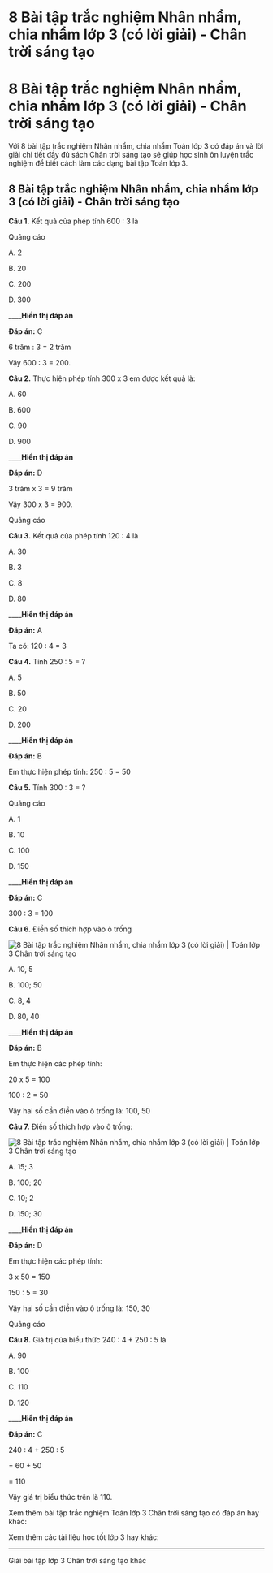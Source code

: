 # 8 Bài tập trắc nghiệm Nhân nhẩm, chia nhẩm lớp 3 (có lời giải) - Chân trời sáng tạo

# 8 Bài tập trắc nghiệm Nhân nhẩm, chia nhẩm lớp 3 (có lời giải) - Chân trời sáng tạo

Với 8 bài tập trắc nghiệm Nhân nhẩm, chia nhẩm Toán lớp 3 có đáp án và lời giải chi tiết đầy đủ sách Chân trời sáng tạo sẽ giúp học sinh ôn luyện trắc nghiệm để biết cách làm các dạng bài tập Toán lớp 3.

## 8 Bài tập trắc nghiệm Nhân nhẩm, chia nhẩm lớp 3 (có lời giải) - Chân trời sáng tạo

**Câu 1.** Kết quả của phép tính 600 : 3 là

Quảng cáo

A. 2

B. 20

C. 200

D. 300

____**Hiển thị đáp án**

**Đáp án:** C

6 trăm : 3 = 2 trăm

Vậy 600 : 3 = 200.

**Câu 2.** Thực hiện phép tính 300 x 3 em được kết quả là:

A. 60

B. 600

C. 90

D. 900

____**Hiển thị đáp án**

**Đáp án:** D

3 trăm x 3 = 9 trăm

Vậy 300 x 3 = 900.

Quảng cáo

**Câu 3.** Kết quả của phép tính 120 : 4 là

A. 30

B. 3

C. 8

D. 80

____**Hiển thị đáp án**

**Đáp án:** A

Ta có: 120 : 4 = 3

**Câu 4.** Tính 250 : 5 = ?

A. 5

B. 50

C. 20

D. 200

____**Hiển thị đáp án**

**Đáp án:** B

Em thực hiện phép tính: 250 : 5 = 50

**Câu 5.** Tính 300 : 3 = ?

Quảng cáo

A. 1

B. 10

C. 100

D. 150

____**Hiển thị đáp án**

**Đáp án:** C

300 : 3 = 100

**Câu 6.** Điền số thích hợp vào ô trống

![8 Bài tập trắc nghiệm Nhân nhẩm, chia nhẩm lớp 3 \(có lời giải\) | Toán lớp 3 Chân trời sáng tạo](https://vietjack.com/toan-3-ct/images/trac-nghiem-nhan-nham-chia-nham-244616.PNG)

A. 10, 5

B. 100; 50

C. 8, 4

D. 80, 40

____**Hiển thị đáp án**

**Đáp án:** B

Em thực hiện các phép tính:

20 x 5 = 100

100 : 2 = 50

Vậy hai số cần điền vào ô trống là: 100, 50

**Câu 7.** Điền số thích hợp vào ô trống:

![8 Bài tập trắc nghiệm Nhân nhẩm, chia nhẩm lớp 3 \(có lời giải\) | Toán lớp 3 Chân trời sáng tạo](https://vietjack.com/toan-3-ct/images/trac-nghiem-nhan-nham-chia-nham-244618.PNG)

A. 15; 3

B. 100; 20

C. 10; 2

D. 150; 30

____**Hiển thị đáp án**

**Đáp án:** D

Em thực hiện các phép tính:

3 x 50 = 150

150 : 5 = 30

Vậy hai số cần điền vào ô trống là: 150, 30

Quảng cáo

**Câu 8.** Giá trị của biểu thức 240 : 4 + 250 : 5 là

A. 90

B. 100

C. 110

D. 120

____**Hiển thị đáp án**

**Đáp án:** C

240 : 4 + 250 : 5

= 60 + 50

= 110

Vậy giá trị biểu thức trên là 110.

Xem thêm bài tập trắc nghiệm Toán lớp 3 Chân trời sáng tạo có đáp án hay khác:

Xem thêm các tài liệu học tốt lớp 3 hay khác:

* * *

Giải bài tập lớp 3 Chân trời sáng tạo khác

